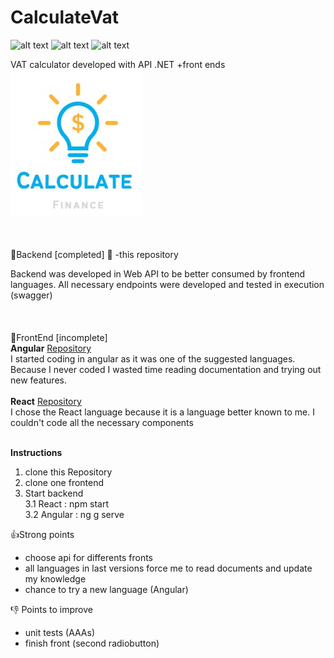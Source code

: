 # CalculateVat
![alt text](https://img.shields.io/badge/Angular-DD0031?style=for-the-badge&logo=angular&logoColor=white)
![alt text](https://img.shields.io/badge/.NET-512BD4?style=for-the-badge&logo=dotnet&logoColor=white)
![alt text](https://img.shields.io/badge/React-20232A?style=for-the-badge&logo=react&logoColor=61DAFB)

VAT calculator developed with API .NET +front ends<br/>
![alt text](https://github.com/jupazpinheiro/CalculateVat.React.UI/blob/master/src/img/logo.jpg)
<br/><br/><br/>

:checkered_flag:Backend [completed] :checkered_flag: -this repository


Backend was developed in Web API to be better consumed by frontend languages.
All necessary endpoints were developed and tested in execution (swagger)
<br/><br/><br/><br/>
:rotating_light:FrontEnd [incomplete]
<br/>
<b>Angular</b>
[Repository](https://github.com/jupazpinheiro/CalculateVat.UI)
<br/>
I started coding in angular as it was one of the suggested languages. Because I never coded I wasted time reading documentation and trying out new features.
<br/><br/>
<b>React</b>
[Repository](https://github.com/jupazpinheiro/CalculateVat.React.UI)
<br/>
I chose the React language because it is a language better known to me. I couldn't code all the necessary components
<br/><br/>

<b>Instructions</b>
1. clone this Repository
2. clone one frontend
3. Start backend<br/>
3.1 React : npm start<br/>
3.2 Angular : ng g serve<br/>

:+1:Strong points <br/>
* choose api for differents fronts
* all languages in last versions force me to read documents and update my knowledge
* chance to try a new language (Angular)

:-1: Points to improve <br/>
* unit tests (AAAs)
* finish front (second radiobutton)
